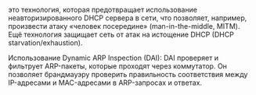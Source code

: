 это технология, которая предотвращает использование неавторизированного DHCP сервера в сети, что позволяет, например, произвести атаку «человек посередине» (man-in-the-middle, MITM). Ещё технология защищает сеть от атак на истощение DHCP (DHCP starvation/exhaustion).

Использование Dynamic ARP Inspection (DAI): DAI проверяет и фильтрует ARP-пакеты, которые проходят через коммутатор. Он позволяет брандмауэру проверить правильность соответствия между IP-адресами и MAC-адресами в ARP-запросах и ответах.